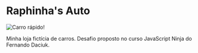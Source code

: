 # Raphinha's Auto
![Carro rápido!](https://www.comprecar.com.br/storage/news/featured/Zu4r93Eh17ir_c0.jpg)

Minha loja fictícia de carros. Desafio proposto no curso JavaScript Ninja do Fernando Daciuk.
